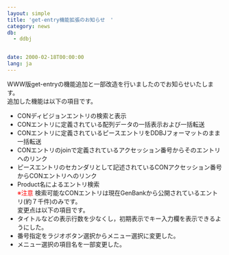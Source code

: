 ```yaml
---
layout: simple
title: 'get-entry機能拡張のお知らせ　'
category: news
db:
  - ddbj


date: 2000-02-18T00:00:00
lang: ja
---
```


WWW版get-entryの機能追加と一部改造を行いましたのでお知らせいたします。<br>追加した機能は以下の項目です。

<ul>
    <li>CONディビジョンエントリの検索と表示</li>
    <li>CONエントリに定義されている配列データの一括表示および一括転送</li>
    <li>CONエントリに定義されているピースエントリをDDBJフォーマットのまま一括転送</li>
    <li>CONエントリのjoinで定義されているアクセッション番号からそのエントリへのリンク</li>
    <li>ピースエントリのセカンダリとして記述されているCONアクセッション番号からCONエントリへのリンク</li>
    <li>Product名によるエントリ検索<br>
        <font color="red">※注意</font> 検索可能なCONエントリは現在GenBankから公開されているエントリ(約７千件)のみです。<br>変更点は以下の項目です。
    </li>
    <li>タイトルなどの表示行数を少なくし，初期表示でキー入力欄を表示できるようにした。</li>
    <li>番号指定をラジオボタン選択からメニュー選択に変更した。</li>
    <li>メニュー選択の項目名を一部変更した。</li>
</ul>

